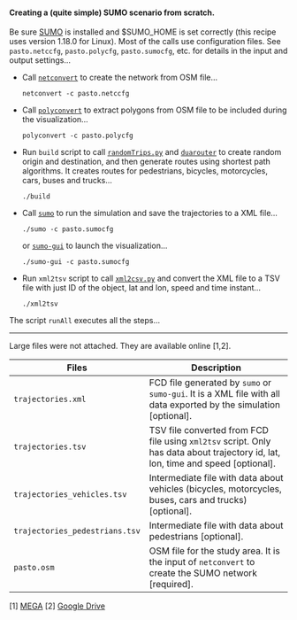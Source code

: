 #### Creating a (quite simple) SUMO scenario from scratch.
Be sure [SUMO](https://eclipse.dev/sumo/) is installed and $SUMO_HOME is set correctly (this recipe uses version 1.18.0 for Linux). Most of the calls use configuration files.  See `pasto.netccfg`, `pasto.polycfg`, `pasto.sumocfg`, etc. for details in the input and output settings...

-   Call [`netconvert`](https://sumo.dlr.de/docs/netconvert.html) to create the network from OSM file...

    `netconvert -c pasto.netccfg`

-   Call [`polyconvert`](https://sumo.dlr.de/docs/polyconvert.html) to extract polygons from OSM file to be included during the visualization...

    `polyconvert -c pasto.polycfg`

-   Run `build` script to call [`randomTrips.py`](https://sumo.dlr.de/docs/Tools/Trip.html) and [`duarouter`](https://sumo.dlr.de/docs/duarouter.html) to create random origin and destination, and then generate routes using shortest path algorithms. It creates routes for pedestrians, bicycles, motorcycles, cars, buses and trucks...

    `./build`

-   Call [`sumo`](https://sumo.dlr.de/docs/sumo.html) to run the simulation and save the trajectories to a XML file...

    `./sumo -c pasto.sumocfg`

    or [`sumo-gui`](https://sumo.dlr.de/docs/sumo-gui.html) to launch the visualization...

    `./sumo-gui -c pasto.sumocfg`

-   Run `xml2tsv` script to call [`xml2csv.py`](https://sumo.dlr.de/docs/Tools/Xml.html) and convert the XML file to a TSV file with just ID of the object, lat and lon, speed and time instant...

    `./xml2tsv`

The script `runAll` executes all the steps...

------------------------------------------------------------------------

Large files were not attached. They are available online [1,2].

| Files                          | Description                                                                                                         |
|--------------------------------|---------------------------------------------------------------------------------------------------------------------|
| `trajectories.xml`             | FCD file generated by `sumo` or `sumo-gui`. It is a XML file with all data exported by the simulation [optional].                                      |
| `trajectories.tsv`             | TSV file converted from FCD file using `xml2tsv` script. Only has data about trajectory id, lat, lon, time and speed [optional]. |
| `trajectories_vehicles.tsv`    | Intermediate file with data about vehicles (bicycles, motorcycles, buses, cars and trucks) [optional].                         |
| `trajectories_pedestrians.tsv` | Intermediate file with data about pedestrians [optional].                                                                      |
| `pasto.osm`                    | OSM file for the study area. It is the input of `netconvert` to create the SUMO network [required].                              |

[1] [MEGA](https://mega.nz/folder/ilFSTTiA#asNaby1gUGyaWWtZl6IQMQ) [2]
[Google
Drive](https://drive.google.com/drive/folders/1zk6hm4-jrXSLQFIUzpTBMDt8qrfsvn18?usp=sharing)
